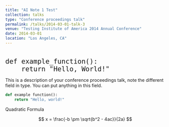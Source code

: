 ```yaml
---
title: "AI Note 1 Test"
collection: talks
type: "Conference proceedings talk"
permalink: /talks/2014-03-01-talk-3
venue: "Testing Institute of America 2014 Annual Conference"
date: 2014-03-01
location: "Los Angeles, CA"
---
```

<style>
.large-code {
    font-size: 1.5em; /* Adjust the size as needed */
}
</style>

<pre><code class="large-code">
def example_function():
    return "Hello, World!"
</code></pre>


This is a description of your conference proceedings talk, note the different field in type. You can put anything in this field.

```python
def example function():
    return "Hello, world!"
```

Quadratic Formula

$$
x = \frac{-b \pm \sqrt{b^2 - 4ac}}{2a}
$$
